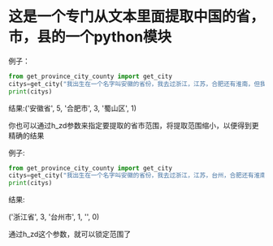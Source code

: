 这是一个专门从文本里面提取中国的省，市，县的一个python模块
=======================================================
例子：
```python
from get_province_city_county import get_city
citys=get_city("我出生在一个名字叫安徽的省份，我去过浙江，江苏，合肥还有淮南，但我最喜欢的还是合肥，因为我在蜀山区生活过一段时间")
print(citys)
```
结果:('安徽省', 5, '合肥市', 3, '蜀山区', 1)

你也可以通过h_zd参数来指定要提取的省市范围，将提取范围缩小，以便得到更精确的结果

例子:
```python
from get_province_city_county import get_city
citys=get_city("我出生在一个名字叫安徽的省份，我去过浙江，江苏，台州，合肥还有淮南，但我最喜欢的还是合肥，因为我在蜀山区生活过一段时间",h_zd="浙江")
print(citys)
```
结果:

('浙江省', 3, '台州市', 1, '', 0)

通过h_zd这个参数，就可以锁定范围了